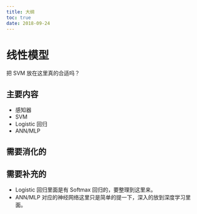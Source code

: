 ```yaml
---
title: 大纲
toc: true
date: 2018-09-24
---
```

# 线性模型

把 SVM 放在这里真的合适吗？

## 主要内容

- 感知器
- SVM
- Logistic 回归
- ANN/MLP


## 需要消化的



## 需要补充的

- Logistic 回归里面是有 Softmax 回归的，要整理到这里来。
- ANN/MLP 对应的神经网络这里只是简单的提一下，深入的放到深度学习里面。
